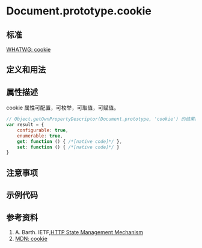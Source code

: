 # Document.prototype.cookie

## 标准
[WHATWG: cookie](https://html.spec.whatwg.org/#dom-document-cookie)

## 定义和用法


## 属性描述
cookie 属性可配置，可枚举，可取值，可赋值。

```javascript
// Object.getOwnPropertyDescriptor(Document.prototype, 'cookie') 的结果如下：
var result = {
    configurable: true,
    enumerable: true,
    get: function () { /*[native code]*/ },
    set: function () { /*[native code]*/ }
}
```

## 注意事项

## 示例代码


## 参考资料
1. A. Barth. IETF,[HTTP State Management Mechanism](https://tools.ietf.org/html/rfc6265)
2. [MDN: cookie](https://developer.mozilla.org/en-US/docs/Web/API/Document/cookie)